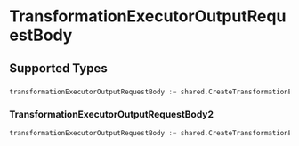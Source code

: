 # TransformationExecutorOutputRequestBody


## Supported Types

### 

```go
transformationExecutorOutputRequestBody := shared.CreateTransformationExecutorOutputRequestBodyStr(string{/* values here */})
```

### TransformationExecutorOutputRequestBody2

```go
transformationExecutorOutputRequestBody := shared.CreateTransformationExecutorOutputRequestBodyTransformationExecutorOutputRequestBody2(shared.TransformationExecutorOutputRequestBody2{/* values here */})
```


